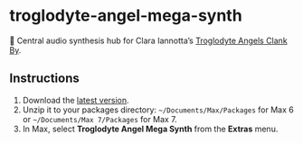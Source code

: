 # troglodyte-angel-mega-synth
:violin: Central audio synthesis hub for Clara Iannotta’s [Troglodyte Angels Clank By](http://claraiannotta.com/works/ensemble/troglodyte-angels-clank-by-2015/).

## Instructions

1. Download the [latest version](https://github.com/delucis/troglodyte-angel-mega-synth/archive/master.zip).
2. Unzip it to your packages directory: `~/Documents/Max/Packages` for Max 6 or `~/Documents/Max 7/Packages` for Max 7.
3. In Max, select **Troglodyte Angel Mega Synth** from the **Extras** menu. 
